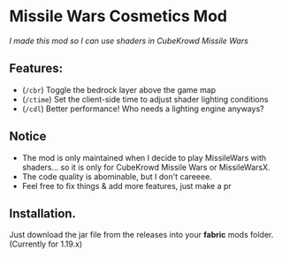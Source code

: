 # Missile Wars Cosmetics Mod

*I made this mod so I can use shaders in CubeKrowd Missile Wars*

## Features:

- (`/cbr`) Toggle the bedrock layer above the game map
- (`/ctime`) Set the client-side time to adjust shader lighting conditions
- (`/cdl`) Better performance! Who needs a lighting engine anyways?

## Notice

- The mod is only maintained when I decide to play MissileWars with shaders... so it is only for CubeKrowd Missile Wars or MissileWarsX.
- The code quality is abominable, but I don't careeee.
- Feel free to fix things & add more features, just make a pr

## Installation.

Just download the jar file from the releases into your **fabric** mods folder. (Currently for 1.19.x)
